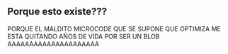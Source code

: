 ## Porque esto existe???
PORQUE EL MALDITO MICROCODE QUE SE SUPONE QUE OPTIMIZA ME ESTA QUITANDO AÑOS DE VIDA POR SER UN BLOB AAAAAAAAAAAAAAAAAAAAA
